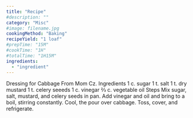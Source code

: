 ```yaml
---
title: "Recipe"
#description: ""
category: "Misc"
#image: filename.jpg
cookingMethod: "Baking"
recipeYield: "1 loaf"
#prepTime: "15M"
#cookTime: "1H"
#totalTime: "1H15M"
ingredients:
  - "ingredient"
---
```


Dressing for Cabbage
From Mom Cz.
Ingredients
1 c. sugar
1 t. salt
1 t. dry mustard
1 t. celery seeeds
1 c. vinegar
⅔ c. vegetable oil
Steps
Mix sugar, salt, mustard, and celery seeds in pan. Add vinegar and oil and bring to a boil, stirring constantly. Cool, the pour over cabbage.
Toss, cover, and refrigerate.

